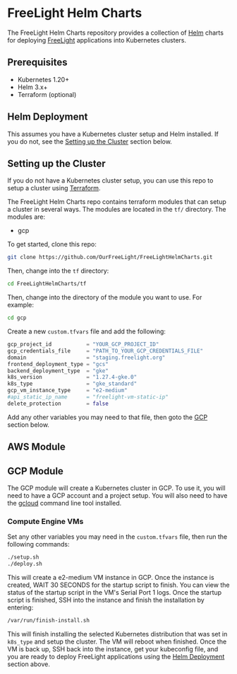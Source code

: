 # FreeLight Helm Charts
The FreeLight Helm Charts repository provides a collection of [Helm](https://helm.sh/) charts for deploying [FreeLight](https://freelight.org) applications into Kubernetes clusters.

## Prerequisites
* Kubernetes 1.20+
* Helm 3.x+
* Terraform (optional)

## Helm Deployment
This assumes you have a Kubernetes cluster setup and Helm installed.  If you do not, see the [Setting up the Cluster](#Setting-up-the-Cluster) section below.

## Setting up the Cluster
If you do not have a Kubernetes cluster setup, you can use this repo to setup a cluster using [Terraform](https://www.terraform.io/).

The FreeLight Helm Charts repo contains terraform modules that can setup a cluster in several ways. The modules are located in the `tf/` directory.  The modules are:
* gcp

To get started, clone this repo:
```bash
git clone https://github.com/OurFreeLight/FreeLightHelmCharts.git
```

Then, change into the `tf` directory:
```bash
cd FreeLightHelmCharts/tf
```

Then, change into the directory of the module you want to use.  For example:
```bash
cd gcp
```

Create a new `custom.tfvars` file and add the following:
```tf
gcp_project_id           = "YOUR_GCP_PROJECT_ID"
gcp_credentials_file     = "PATH_TO_YOUR_GCP_CREDENTIALS_FILE"
domain                   = "staging.freelight.org"
frontend_deployment_type = "gcs"
backend_deployment_type  = "gke"
k8s_version              = "1.27.4-gke.0"
k8s_type                 = "gke_standard"
gcp_vm_instance_type     = "e2-medium"
#api_static_ip_name      = "freelight-vm-static-ip"
delete_protection        = false
```

Add any other variables you may need to that file, then goto the [GCP](#GCP-Module) section below.

## AWS Module


## GCP Module
The GCP module will create a Kubernetes cluster in GCP.  To use it, you will need to have a GCP account and a project setup.  You will also need to have the [gcloud](https://cloud.google.com/sdk/gcloud) command line tool installed.

### Compute Engine VMs
Set any other variables you may need in the `custom.tfvars` file, then run the following commands:
```bash
./setup.sh
./deploy.sh
```

This will create a e2-medium VM instance in GCP. Once the instance is created, WAIT 30 SECONDS for the startup script to finish. You can view the status of the startup script in the VM's Serial Port 1 logs. Once the startup script is finished, SSH into the instance and finish the installation by entering:
```bash
/var/run/finish-install.sh
```

This will finish installing the selected Kubernetes distribution that was set in `k8s_type` and setup the cluster. The VM will reboot when finished. Once the VM is back up, SSH back into the instance, get your kubeconfig file, and you are ready to deploy FreeLight applications using the [Helm Deployment](#Helm-Deployment) section above.